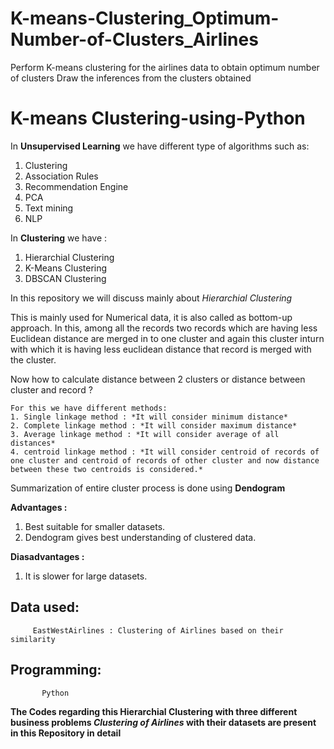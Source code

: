 # K-means-Clustering_Optimum-Number-of-Clusters_Airlines

Perform K-means clustering for the airlines data to obtain optimum number of clusters
Draw the inferences from the clusters obtained

# K-means Clustering-using-Python

In **Unsupervised Learning** we have different type of algorithms such as:
1. Clustering
2. Association Rules
3. Recommendation Engine
4. PCA
5. Text mining
6. NLP


In **Clustering** we have :
1. Hierarchial Clustering
2. K-Means Clustering
3. DBSCAN Clustering

In this repository we will discuss mainly about *Hierarchial Clustering*

 This is mainly used for Numerical data, it is also called as bottom-up approach. In this, among all the records two records which are having less Euclidean distance are merged in to one cluster and again this cluster inturn with which it is having less euclidean distance that record is merged with the cluster.
 
 Now how to calculate distance between 2 clusters or distance between cluster and record ?
 
    For this we have different methods:
    1. Single linkage method : *It will consider minimum distance*
    2. Complete linkage method : *It will consider maximum distance*
    3. Average linkage method : *It will consider average of all distances*
    4. centroid linkage method : *It will consider centroid of records of one cluster and centroid of records of other cluster and now distance between these two centroids is considered.*
    
Summarization of entire cluster process is done using **Dendogram**

**Advantages :**
1. Best suitable for smaller datasets.
2. Dendogram gives best understanding of clustered data.

**Diasadvantages :**
1. It is slower for large datasets.
    

## Data used:
        
         EastWestAirlines : Clustering of Airlines based on their similarity

##  Programming:
           Python


**The Codes regarding this Hierarchial Clustering with three different business problems *Clustering of Airlines* with their datasets are present in this Repository in detail**
